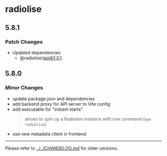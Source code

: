 # radiolise

## 5.8.1

### Patch Changes

- Updated dependencies
  - @radiolise/api@1.0.1

## 5.8.0

### Minor Changes

- update package.json and dependencies
- add backend proxy for API server to Vite config
- add executable for "instant starts"
  > allows to spin up a Radiolise instance with one command (`npx radiolise`)
- use new metadata client in frontend

---

Please refer to [../../CHANGELOG.md](../../CHANGELOG.md#changes-in-570-2023-05-27) for older
versions.
